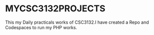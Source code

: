 # MYCSC3132PROJECTS
This my Daily practicals works of CSC3132.I have created a Repo and Codespaces to run my PHP works.

